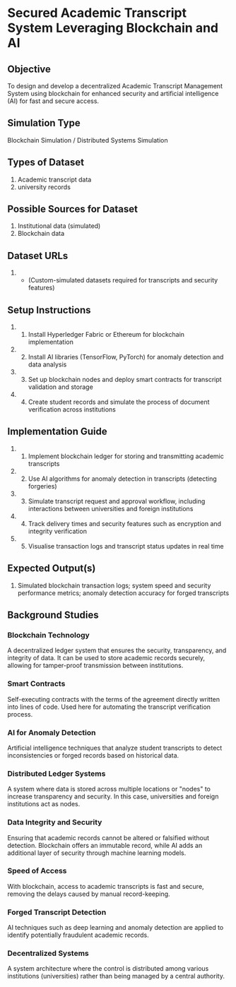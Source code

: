 # Secured Academic Transcript System Leveraging Blockchain and AI

## Objective
To design and develop a decentralized Academic Transcript Management System using blockchain for enhanced security and artificial intelligence (AI) for fast and secure access.

## Simulation Type
Blockchain Simulation / Distributed Systems Simulation

## Types of Dataset
1. Academic transcript data
2. university records

## Possible Sources for Dataset
1. Institutional data (simulated)
2. Blockchain data

## Dataset URLs
1. - (Custom-simulated datasets required for transcripts and security features)

## Setup Instructions
1. 1. Install Hyperledger Fabric or Ethereum for blockchain implementation
2. 2. Install AI libraries (TensorFlow, PyTorch) for anomaly detection and data analysis
3. 3. Set up blockchain nodes and deploy smart contracts for transcript validation and storage
4. 4. Create student records and simulate the process of document verification across institutions

## Implementation Guide
1. 1. Implement blockchain ledger for storing and transmitting academic transcripts
2. 2. Use AI algorithms for anomaly detection in transcripts (detecting forgeries)
3. 3. Simulate transcript request and approval workflow, including interactions between universities and foreign institutions
4. 4. Track delivery times and security features such as encryption and integrity verification
5. 5. Visualise transaction logs and transcript status updates in real time

## Expected Output(s)
1. Simulated blockchain transaction logs; system speed and security performance metrics; anomaly detection accuracy for forged transcripts

## Background Studies
### Blockchain Technology
A decentralized ledger system that ensures the security, transparency, and integrity of data. It can be used to store academic records securely, allowing for tamper-proof transmission between institutions.

### Smart Contracts
Self-executing contracts with the terms of the agreement directly written into lines of code. Used here for automating the transcript verification process.

### AI for Anomaly Detection
Artificial intelligence techniques that analyze student transcripts to detect inconsistencies or forged records based on historical data.

### Distributed Ledger Systems
A system where data is stored across multiple locations or "nodes" to increase transparency and security. In this case, universities and foreign institutions act as nodes.

### Data Integrity and Security
Ensuring that academic records cannot be altered or falsified without detection. Blockchain offers an immutable record, while AI adds an additional layer of security through machine learning models.

### Speed of Access
With blockchain, access to academic transcripts is fast and secure, removing the delays caused by manual record-keeping.

### Forged Transcript Detection
AI techniques such as deep learning and anomaly detection are applied to identify potentially fraudulent academic records.

### Decentralized Systems
A system architecture where the control is distributed among various institutions (universities) rather than being managed by a central authority.
